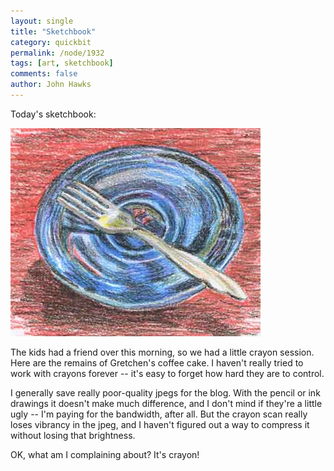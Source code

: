 ```yaml
---
layout: single 
title: "Sketchbook" 
category: quickbit
permalink: /node/1932
tags: [art, sketchbook] 
comments: false 
author: John Hawks 
---
```


Today's sketchbook: 

<div class="middle-picture">
<img src="/graphics/blue-plate-crayon-2009.jpg" height="333" width="400" alt="Blue plate, with fork" />
</div>

The kids had a friend over this morning, so we had a little crayon session. Here are the remains of Gretchen's coffee cake. I haven't really tried to work with crayons forever -- it's easy to forget how hard they are to control. 

I generally save really poor-quality jpegs for the blog. With the pencil or ink drawings it doesn't make much difference, and I don't mind if they're a little ugly -- I'm paying for the bandwidth, after all. But the crayon scan really loses vibrancy in the jpeg, and I haven't figured out a way to compress it without losing that brightness. 

OK, what am I complaining about? It's crayon!

